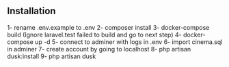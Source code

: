 ## Installation

1- rename .env.example to .env
2- composer install
3- docker-compose build (Ignore laravel.test failed to build and go to next step)
4- docker-compose up -d
5- connect to adminer with logs in .env
6- import cinema.sql in adminer
7- create account by going to localhost
8- php artisan dusk:install
9- php artisan dusk
